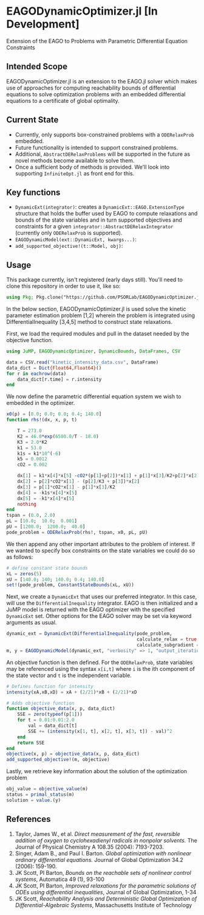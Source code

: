 # EAGODynamicOptimizer.jl [In Development]
Extension of the EAGO to Problems with Parametric Differential Equation Constraints

## Intended Scope

EAGODynamicOptimizer.jl is an extension to the EAGO.jl solver which makes use
of approaches for computing reachability bounds of differential equations to
solve optimization problems with an embedded differential equations to a certificate of global optimality.

## Current State

- Currently, only supports box-constrained problems with a `ODERelaxProb` embedded.
- Future functionality is intended to support constrained problems.
- Additional, `AbstractDERelaxProblems` will be supported in the future as novel
methods become available to solve them.
- Once a sufficient body of methods is provided. We'll look into supporting `InfiniteOpt.jl`
as front end for this.

## Key functions

- `DynamicExt(integrator)`: creates a `DynamicExt::EAGO.ExtensionType` structure
that holds the buffer used by EAGO to compute relaxations and bounds of the
state variables and in turn supported objectives and constraints for a given
`integrator::AbstractDERelaxIntegrator` (currently only `ODERelaxProb` is supported).
- `EAGODynamicModel(ext::DynamicExt, kwargs...)`:
- `add_supported_objective!(t::Model, obj)`:

## Usage
This package currently, isn't registered (early days still).
You'll need to clone this repository in order to use it, like so:
```julia
using Pkg; Pkg.clone("https://github.com/PSORLab/EAGODynamicOptimizer.jl.git")
```

In the below section, EAGODynamicOptimizer.jl is used solve the kinetic
parameter estimation problem [1,2] wherein the problem is integrated using
DifferentialInequality [3,4,5] method to construct state relaxations.

First, we load the required modules and pull in the dataset needed by the
objective function.
```julia
using JuMP, EAGODynamicOptimizer, DynamicBounds, DataFrames, CSV

data = CSV.read("kinetic_intensity_data.csv", DataFrame)
data_dict = Dict{Float64,Float64}()
for r in eachrow(data)
    data_dict[r.time] = r.intensity
end
```

We now define the parametric differential equation system we wish to embedded
in the optimizer.
```julia
x0(p) = [0.0; 0.0; 0.0; 0.4; 140.0]
function rhs!(dx, x, p, t)

    T = 273.0
    K2 = 46.0*exp(6500.0/T - 18.0)
    K3 = 2.0*K2
    k1 = 53.0
    k1s = k1*10^(-6)
    k5 = 0.0012
    cO2 = 0.002

    dx[1] = k1*x[4]*x[5] -cO2*(p[1]+p[2])*x[1] + p[1]*x[3]/K2+p[2]*x[2]/K3-k5*x[1]*x[1]
    dx[2] = p[2]*cO2*x[1] - (p[2]/K3 + p[3])*x[2]
    dx[3] = p[1]*cO2*x[1] - p[1]*x[3]/K2
    dx[4] = -k1s*x[4]*x[5]
    dx[5] = -k1*x[4]*x[5]
    nothing
end
tspan = (0.0, 2.0)
pL = [10.0;  10.0;  0.001]
pU = [1200.0;  1200.0;  40.0]
pode_problem = ODERelaxProb(rhs!, tspan, x0, pL, pU)
```

We then append any other important attributes to the problem of interest. If
we wanted to specify box constraints on the state variables we could do so as follows:
```julia
# define constant state bounds
xL = zeros(5)
xU = [140.0; 140; 140.0; 0.4; 140.0]
set!(pode_problem, ConstantStateBounds(xL, xU))
```

Next, we create a `DynamicExt` that uses our preferred integrator. In this case,
will use the `DifferentialInequality` integrator. EAGO is then initialized
and a JuMP model is returned with the EAGO optimizer with the specified
`DynamicExt` set. Other options for the EAGO solver may be set via keyword arguments
as usual.
```julia
dynamic_ext = DynamicExt(DifferentialInequality(pode_problem,
                                                calculate_relax = true,
                                                calculate_subgradient = true))
m, y = EAGODynamicModel(dynamic_ext, "verbosity" => 1, "output_iterations" => 1)
```

An objective function is then defined. For the `ODERelaxProb`, state variables
may be referenced using the syntax `x[i,t]` where `i` is the ith component of the
state vector and `t` is the independent variable.
```julia
# Defines function for intensity
intensity(xA,xB,xD) = xA + (2/21)*xB + (2/21)*xD

# Adds objective function
function objective_data(x, p, data_dict)
    SSE = zero(typeof(p[1]))
    for t = 0.01:0.01:2.0
        val = data_dict[t]
        SSE += (intensity(x[1, t], x[2, t], x[3, t]) - val)^2
    end
    return SSE
end
objective(x, p) = objective_data(x, p, data_dict)
add_supported_objective!(m, objective)
```

Lastly, we retrieve key information about the solution of the optimization problem
```julia
obj_value = objective_value(m)
status = primal_status(m)
solution = value.(y)
```

## References
1. Taylor, James W., et al. *Direct measurement of the fast, reversible addition of oxygen to cyclohexadienyl radicals in nonpolar solvents.* The Journal of Physical Chemistry A 108.35 (2004): 7193-7203.
2. Singer, Adam B., and Paul I. Barton. *Global optimization with nonlinear ordinary differential equations.* Journal of Global Optimization 34.2 (2006): 159-190.
3. JK Scott, PI Barton, *Bounds on the reachable sets of nonlinear control systems*,
  Automatica 49 (1), 93-100
4. JK Scott, PI Barton, *Improved relaxations for the parametric solutions of ODEs using differential inequalities*, Journal of Global Optimization, 1-34
5. JK Scott, *Reachability Analysis and Deterministic Global Optimization of Differential-Algebraic Systems*, Massachusetts Institute of Technology

